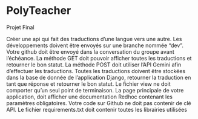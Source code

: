 # PolyTeacher

Projet Final

Créer une api qui fait des traductions d’une langue vers une autre.
Les développements doivent être envoyés sur une branche nommée “dev”. Votre github doit être envoyé dans la conversation du groupe avant l’échéance.
La méthode GET doit pouvoir afficher toutes les traductions et retourner le bon statut.
La méthode POST doit utiliser l’API Gemini afin d’effectuer les traductions. Toutes les traductions doivent être stockées dans la base de donnée de l’application Django, retourner la traduction en tant que réponse et retourner le bon statut.
Le fichier view ne doit comporter qu’un seul point de terminaison.
La page principale de votre application, doit afficher une documentation Redhoc contenant les paramètres obligatoires.
Votre code sur Github ne doit pas contenir de clé API.
Le fichier requirements.txt doit contenir toutes les librairies utilisées
